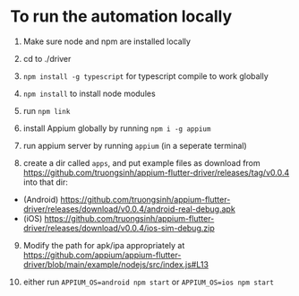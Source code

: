 # To run the automation locally

1. Make sure node and npm are installed locally
2. cd to ./driver
3. `npm install -g typescript` for typescript compile to work globally
4. `npm install` to install node modules
5. run `npm link`
6. install Appium globally by running `npm i -g appium`
7. run appium server by running `appium` (in a seperate terminal)

8. create a dir called `apps`, and put example files as download from https://github.com/truongsinh/appium-flutter-driver/releases/tag/v0.0.4 into that dir:
- (Android) https://github.com/truongsinh/appium-flutter-driver/releases/download/v0.0.4/android-real-debug.apk
- (iOS) https://github.com/truongsinh/appium-flutter-driver/releases/download/v0.0.4/ios-sim-debug.zip

9. Modify the path for apk/ipa appropriately at https://github.com/appium/appium-flutter-driver/blob/main/example/nodejs/src/index.js#L13

10. either run `APPIUM_OS=android npm start` or `APPIUM_OS=ios npm start`
